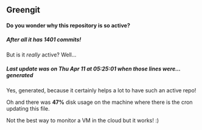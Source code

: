 ## Greengit

#### Do you wonder why this repository is so active?

##### After all it has 1401 commits!

But is it *really* active? Well...

##### Last update was on Thu Apr 11 at 05:25:01 when those lines were... generated

Yes, generated, because it certainly helps a lot to have such an active repo!

Oh and there was **47%** disk usage on the machine
where there is the cron updating this file.

Not the best way to monitor a VM in the cloud but it works! :)
